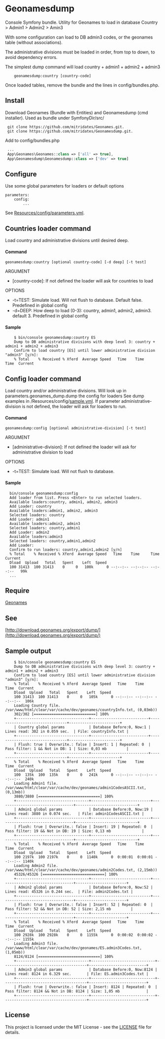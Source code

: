 Geonamesdump
=====================

Console Symfony bundle. Utility for Geonames to load in database Country > Admin1 > Admin2 > Amin3

With some configuration can load to DB admin3 codes, or the geonames table (without associations).

The administrative divisions must be loaded in order, from top to down, to avoid dependency errors.

The simplest dump command will load country + admin1 + admin2 + admin3 

        geonamesdump:country [country-code]

Once loaded tables, remove the bundle and the lines in config/bundles.php.

## Install


  Download Geonames (Bundle with Entities) and Geonamesdump (cmd installer).
  Used as bundle under SymfonyDir/src/
 
   ```command
    git clone https://github.com/mitridates/Geonames.git.
    git clone https://github.com/mitridates/Geonamesdump.git.
   ```
  
Add to config/bundles.php
   ```php
    ...
    App\Geonames\Geonames::class => ['all' => true],
    App\Geonamesdump\Geonamesdump::class => ['dev' => true]
   ```

## Configure

Use some global parameters for loaders or default options 

    parameters:
        config:
            ...
See [Resources/config/parameters.yml](./Resources/config/parameters.yml).
    
## Countries loader command
Load country and administrative divisions until desired deep.  

#### Command

    geonamesdump:country [optional country-code] [-d deep] [-t test]

ARGUMENT
- [country-code]: If not defined the loader will ask for countries to load
 
OPTIONS
- -t=TEST: Simulate load. Will not flush to database. Default false. Predefined in global config
- -d=DEEP: How deep to load (0-3): country, admin1, admin2, admin3. default 3. Predefined in global config

#### Sample

```console
    $ bin/console geonamesdump:country ES
    Dump to DB administrative divisions with deep level 3: country + admin1 + admin2 + admin3
    Confirm to load country [ES] until lower administrative division "admin3" [y/n]:
    % Total    % Received % Xferd  Average Speed   Time    Time     Time  Current
```
    
## Config loader command

Load country and/or administrative divisions. Will look up in parameters.geonames_dump.dump the config for loaders
See dump examples in /Resources/config/[sample.yml](./Resources/config/sample.yml).
If parameter administrative-division is not defined, the loader will ask for loaders to run. 

#### Command

    geonamesdump:config [optional administrative-division] [-t test]

ARGUMENT
- [administrative-division]: If not defined the loader will ask for administrative division to load

OPTIONS
- -t=TEST: Simulate load. Will not flush to database.


#### Sample

   ```console
     bin/console geonamesdump:config
     Add loader from list. Press <Enter> to run selected loaders.
     Available loaders:country, admin1, admin2, admin3
     Add Loader: country
     Available loaders:admin1, admin2, admin3
     Selected loaders: country
     Add Loader: admin1
     Available loaders:admin2, admin3
     Selected loaders: country,admin1
     Add Loader: admin2
     Available loaders:admin3
     Selected loaders: country,admin1,admin2
     Add Loader:
     Confirm to run loaders: country,admin1,admin2 [y/n]
     % Total    % Received % Xferd  Average Speed   Time    Time     Time  Current
     Dload  Upload   Total   Spent    Left  Speed
     100 31413  100 31413    0     0   100k      0 --:--:-- --:--:-- --:--:--   99k
     ...
   ```

## Require

[Geonames](https://github.com/mitridates/Geonames)

## See

[http://download.geonames.org/export/dump/](http://download.geonames.org/export/dump/)


## Sample output
 
```console
    $ bin/console geonamesdump:country ES
    Dump to DB administrative divisions with deep level 3: country + admin1 + admin2 + admin3
    Confirm to load country [ES] until lower administrative division "admin3" [y/n]:
    % Total    % Received % Xferd  Average Speed   Time    Time     Time  Current
    Dload  Upload   Total   Spent    Left  Speed
    100 31413  100 31413    0     0   105k      0 --:--:-- --:--:-- --:--:--  106k
    Loading Country file. /var/www/html/clear/var/cache/dev/geonames/countryInfo.txt, (0,03mb))
    302/302 [============================] 100%
    +---------------------------------+--------------------------+--------------------------------+-----------------------+
    | Country global params           | Database Before:0, Now:1 | Lines read: 302 in 0.059 sec.  | File: countryInfo.txt |
    +---------------------------------+--------------------------+--------------------------------+-----------------------+
    | Flush: true | Overwrite.: false | Insert: 1 | Repeated: 0  | Pass filter: 1 && Not in DB: 1 | Size: 0,03 mb         |
    +---------------------------------+--------------------------+--------------------------------+-----------------------+
    % Total    % Received % Xferd  Average Speed   Time    Time     Time  Current
    Dload  Upload   Total   Spent    Left  Speed
    100  135k  100  135k    0     0   241k      0 --:--:-- --:--:-- --:--:--  240k
    Loading Admin1 file. /var/www/html/clear/var/cache/dev/geonames/admin1CodesASCII.txt, (0,13mb))
    3880/3880 [============================] 100%
    +---------------------------------+---------------------------+----------------------------------+----------------------------+
    | Admin1 global params            | Database Before:0, Now:19 | Lines read: 3880 in 0.074 sec.   | File: admin1CodesASCII.txt |
    +---------------------------------+---------------------------+----------------------------------+----------------------------+
    | Flush: true | Overwrite.: false | Insert: 19 | Repeated: 0  | Pass filter: 19 && Not in DB: 19 | Size: 0,13 mb              |
    +---------------------------------+---------------------------+----------------------------------+----------------------------+
    % Total    % Received % Xferd  Average Speed   Time    Time     Time  Current
    Dload  Upload   Total   Spent    Left  Speed
    100 2197k  100 2197k    0     0  1140k      0  0:00:01  0:00:01 --:--:-- 1140k
    Loading Admin2 file. /var/www/html/clear/var/cache/dev/geonames/admin2Codes.txt, (2,15mb))
    45326/45326 [============================] 100%
    +---------------------------------+---------------------------+----------------------------------+-----------------------+
    | Admin2 global params            | Database Before:0, Now:52 | Lines read: 45326 in 0.244 sec.  | File: admin2Codes.txt |
    +---------------------------------+---------------------------+----------------------------------+-----------------------+
    | Flush: true | Overwrite.: false | Insert: 52 | Repeated: 0  | Pass filter: 52 && Not in DB: 52 | Size: 2,15 mb         |
    +---------------------------------+---------------------------+----------------------------------+-----------------------+
    % Total    % Received % Xferd  Average Speed   Time    Time     Time  Current
    Dload  Upload   Total   Spent    Left  Speed
    100 2928k  100 2928k    0     0  1155k      0  0:00:02  0:00:02 --:--:-- 1155k
    Loading Admin3 file. /var/www/html/clear/var/cache/dev/geonames/ES.admin3Codes.txt, (1,05mb))
    8124/8124 [============================] 100%
    +---------------------------------+-----------------------------+--------------------------------------+--------------------------+
    | Admin3 global params            | Database Before:0, Now:8124 | Lines read: 8124 in 6.329 sec.       | File: ES.admin3Codes.txt |
    +---------------------------------+-----------------------------+--------------------------------------+--------------------------+
    | Flush: true | Overwrite.: false | Insert: 8124 | Repeated: 0  | Pass filter: 8124 && Not in DB: 8124 | Size: 1,05 mb            |
    +---------------------------------+-----------------------------+--------------------------------------+--------------------------+
```


## License

This project is licensed under the MIT License - see the [LICENSE](LICENSE) file for details.